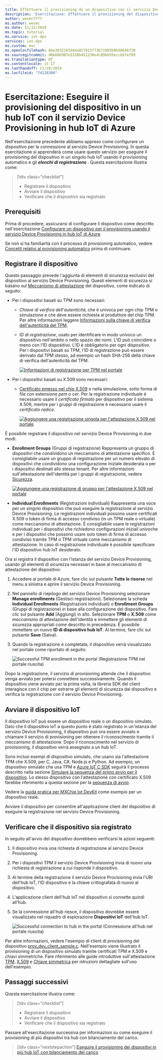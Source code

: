 ```yaml
---
title: Effettuare il provisioning di un dispositivo con il servizio Device Provisioning in hub IoT di Azure
description: 'Esercitazione: Effettuare il provisioning del dispositivo in un singolo hub IoT con il servizio Device Provisioning in hub IoT di Azure'
author: wesmc7777
ms.author: wesmc
ms.date: 11/12/2019
ms.topic: tutorial
ms.service: iot-dps
services: iot-dps
ms.custom: mvc
ms.openlocfilehash: 6be3832163d4aa857b15f73671985b96d864b730
ms.sourcegitcommit: d6b68b907e5158b451239e4c09bb55eccb5fef89
ms.translationtype: HT
ms.contentlocale: it-IT
ms.lasthandoff: 11/20/2019
ms.locfileid: "74228300"
---
```

# <a name="tutorial-provision-the-device-to-an-iot-hub-using-the-azure-iot-hub-device-provisioning-service"></a>Esercitazione: Eseguire il provisioning del dispositivo in un hub IoT con il servizio Device Provisioning in hub IoT di Azure

Nell'esercitazione precedente abbiamo appreso come configurare un dispositivo per la connessione al servizio Device Provisioning. In questa esercitazione si apprenderà come usare questo servizio per eseguire il provisioning del dispositivo in un singolo hub IoT usando il provisioning automatico e gli **_elenchi di registrazione_** . Questa esercitazione illustra come:

> [!div class="checklist"]
> * Registrare il dispositivo
> * Avviare il dispositivo
> * Verificare che il dispositivo sia registrato

## <a name="prerequisites"></a>Prerequisiti

Prima di procedere, assicurarsi di configurare il dispositivo come descritto nell'esercitazione [Configurare un dispositivo per il provisioning usando il servizio Device Provisioning in hub IoT di Azure](./tutorial-set-up-device.md).

Se non si ha familiarità con il processo di provisioning automatico, vedere [Concetti relativi al provisioning automatico](concepts-auto-provisioning.md) prima di continuare.

<a id="enrolldevice"></a>
## <a name="enroll-the-device"></a>Registrare il dispositivo

Questo passaggio prevede l'aggiunta di elementi di sicurezza esclusivi del dispositivo al servizio Device Provisioning. Questi elementi di sicurezza si basano sul [Meccanismo di attestazione](concepts-device.md#attestation-mechanism) del dispositivo, come indicato di seguito:

- Per i dispositivi basati su TPM sono necessari:
    - *Chiave di verifica dell'autenticità*, che è univoca per ogni chip TPM o simulazione e che deve essere richiesta al produttore del chip TPM.  Per altre informazioni leggere [Informazioni sulla chiave di verifica dell'autenticità del TPM](https://technet.microsoft.com/library/cc770443.aspx).
    - *ID di registrazione*, usato per identificare in modo univoco un dispositivo nell'ambito o nello spazio dei nomi. L'ID può coincidere o meno con l'ID dispositivo. L'ID è obbligatorio per ogni dispositivo. Per i dispositivi basati su TPM, l'ID di registrazione può essere derivato dal TPM stesso, ad esempio un hash SHA-256 della chiave di verifica dell'autenticità del TPM.

      [![Informazioni di registrazione per TPM nel portale](./media/tutorial-provision-device-to-hub/tpm-device-enrollment.png)](./media/tutorial-provision-device-to-hub/tpm-device-enrollment.png#lightbox)  

- Per i dispositivi basati su X.509 sono necessari:
    - [Certificato emesso nel chip X.509](https://msdn.microsoft.com/library/windows/desktop/bb540819.aspx) o nella simulazione, sotto forma di file con estensione *pem* o *cer*. Per la registrazione individuale è necessario usare il *certificato firmato* per dispositivo per il sistema X.509, mentre per i gruppi di registrazione è necessario usare il *certificato radice*. 

      [![Aggiungere una registrazione singola per l'attestazione X.509 nel portale](./media/tutorial-provision-device-to-hub/individual-enrollment.png)](./media/tutorial-provision-device-to-hub/individual-enrollment.png#lightbox)

È possibile registrare il dispositivo nel servizio Device Provisioning in due modi:

- **Enrollment Groups** (Gruppi di registrazione) Rappresenta un gruppo di dispositivi che condividono un meccanismo di attestazione specifico. È consigliabile usare un gruppo di registrazione per un numero elevato di dispositivi che condividono una configurazione iniziale desiderata o per i dispositivi destinati allo stesso tenant. Per altre informazioni sull'attestazione dell'identità per i gruppi di registrazione, vedere [Sicurezza](concepts-security.md#controlling-device-access-to-the-provisioning-service-with-x509-certificates).

    [![Aggiungere una registrazione di gruppo per l'attestazione X.509 nel portale](./media/tutorial-provision-device-to-hub/group-enrollment.png)](./media/tutorial-provision-device-to-hub/group-enrollment.png#lightbox)

- **Individual Enrollments** (Registrazioni individuali) Rappresenta una voce per un singolo dispositivo che può eseguire la registrazione al servizio Device Provisioning. Le registrazioni individuali possono usare certificati X.509 o token di firma di accesso condiviso (in un TPM reale o virtuale) come meccanismo di attestazione. È consigliabile usare le registrazioni individuali per i dispositivi che richiedono configurazioni iniziali univoche e per i dispositivi che possono usare solo token di firma di accesso condiviso tramite TPM o TPM virtuale come meccanismo di attestazione. In caso di registrazione individuale è possibile specificare l'ID dispositivo hub IoT desiderato.

Ora si registra il dispositivo con l'istanza del servizio Device Provisioning, usando gli elementi di sicurezza necessari in base al meccanismo di attestazione del dispositivo: 

1. Accedere al portale di Azure, fare clic sul pulsante **Tutte le risorse** nel menu a sinistra e aprire il servizio Device Provisioning.

2. Nel pannello di riepilogo del servizio Device Provisioning selezionare **Manage enrollments** (Gestisci registrazioni). Selezionare la scheda **Individual Enrollments** (Registrazioni individuali) o **Enrollment Groups** (Gruppi di registrazione) in base alla configurazione del dispositivo. Fare clic sul pulsante **Add** (Aggiungi) in alto. Selezionare **TPM** o **X.509** come *meccanismo* di attestazione dell'identità e immettere gli elementi di sicurezza appropriati come descritto in precedenza. È possibile immettere un nuovo **ID di dispositivo hub IoT**. Al termine, fare clic sul pulsante **Save** (Salva). 

3. Quando la registrazione è completata, il dispositivo verrà visualizzato nel portale come riportato di seguito:

    ![Successful TPM enrollment in the portal (Registrazione TPM nel portale riuscita)](./media/tutorial-provision-device-to-hub/tpm-enrollment-success.png)

Dopo la registrazione, il servizio di provisioning attende che il dispositivo venga avviato per potersi connettere successivamente. Quando il dispositivo viene avviato per la prima volta, la libreria SDK del client interagisce con il chip per estrarre gli elementi di sicurezza dal dispositivo e verifica la registrazione con il servizio Device Provisioning. 

## <a name="start-the-iot-device"></a>Avviare il dispositivo IoT

Il dispositivo IoT può essere un dispositivo reale o un dispositivo simulato. Dato che il dispositivo IoT a questo punto è stato registrato in un'istanza del servizio Device Provisioning, il dispositivo può ora essere avviato e chiamare il servizio di provisioning per ottenere il riconoscimento tramite il meccanismo di attestazione. Dopo il riconoscimento nel servizio di provisioning, il dispositivo verrà assegnato a un hub IoT. 

Sono inclusi esempi di dispositivo simulato, che usano sia l'attestazione TPM che X.509, per C, Java, C#, Node.js e Python. Ad esempio, un dispositivo simulato che usa TPM e [Azure IoT C SDK](https://github.com/Azure/azure-iot-sdk-c) seguirà il processo descritto nella sezione [Simulare la sequenza del primo avvio per il dispositivo](quick-create-simulated-device.md#simulate-first-boot-sequence-for-the-device). Lo stesso dispositivo con l'attestazione con certificato X.509 farebbe riferimento a questa sezione per la [sequenza di avvio](quick-create-simulated-device-x509.md#simulate-first-boot-sequence-for-the-device).

Vedere la [guida pratica per MXChip Iot DevKit](how-to-connect-mxchip-iot-devkit.md) come esempio per un dispositivo reale.

Avviare il dispositivo per consentire all'applicazione client del dispositivo di eseguire la registrazione nel servizio Device Provisioning.  

## <a name="verify-the-device-is-registered"></a>Verificare che il dispositivo sia registrato

In seguito all'avvio del dispositivo dovrebbero verificarsi le azioni seguenti:

1. Il dispositivo invia una richiesta di registrazione al servizio Device Provisioning.
2. Per i dispositivi TPM il servizio Device Provisioning invia di nuovo una richiesta di registrazione a cui risponde il dispositivo. 
3. Al termine della registrazione il servizio Device Provisioning invia l'URI dell'hub IoT, l'ID dispositivo e la chiave crittografata di nuovo al dispositivo. 
4. L'applicazione client dell'hub IoT nel dispositivo si connette quindi all'hub. 
5. Se la connessione all'hub riesce, il dispositivo dovrebbe essere visualizzato nel riquadro di esplorazione **Dispositivi IoT** dell'hub IoT. 

    ![Successful connection to hub in the portal (Connessione all'hub nel portale riuscita)](./media/tutorial-provision-device-to-hub/hub-connect-success.png)

Per altre informazioni, vedere l'esempio di client di provisioning del dispositivo [prov_dev_client_sample.c](https://github.com/Azure/azure-iot-sdk-c/blob/master/provisioning_client/samples/prov_dev_client_sample/prov_dev_client_sample.c). Nell'esempio viene illustrato il provisioning di un dispositivo simulato tramite certificati TPM e X.509 e chiavi simmetriche. Fare riferimento alle guide introduttive sull'attestazione [TPM](https://docs.microsoft.com/azure/iot-dps/quick-create-simulated-device), [X.509](https://docs.microsoft.com/azure/iot-dps/quick-create-simulated-device-x509) e [Chiave simmetrica](https://docs.microsoft.com/azure/iot-dps/quick-create-simulated-device-symm-key) per istruzioni dettagliate sull'uso dell'esempio.

## <a name="next-steps"></a>Passaggi successivi
Questa esercitazione illustra come:

> [!div class="checklist"]
> * Registrare il dispositivo
> * Avviare il dispositivo
> * Verificare che il dispositivo sia registrato

Passare all'esercitazione successiva per informazioni su come eseguire il provisioning di più dispositivi tra hub con bilanciamento del carico. 

> [!div class="nextstepaction"]
> [Eseguire il provisioning dei dispositivi in più hub IoT con bilanciamento del carico](./tutorial-provision-multiple-hubs.md)
